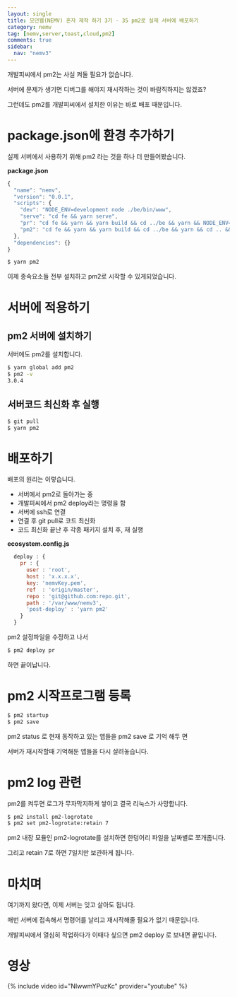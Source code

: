```yaml
---
layout: single
title: 모던웹(NEMV) 혼자 제작 하기 3기 - 35 pm2로 실제 서버에 배포하기
category: nemv
tag: [nemv,server,toast,cloud,pm2]
comments: true
sidebar:
  nav: "nemv3"
---
```


개발피씨에서 pm2는 사실 켜둘 필요가 없습니다.

서버에 문제가 생기면 디버그를 해야지 재시작하는 것이 바람직하지는 않겠죠?

그런데도 pm2를 개발피씨에서 설치한 이유는 바로 배포 때문입니다.

# package.json에 환경 추가하기

실제 서버에서 사용하기 위해 pm2 라는 것을 하나 더 만들어봤습니다.

**package.json**  
```javascript
{
  "name": "nemv",
  "version": "0.0.1",
  "scripts": {
    "dev": "NODE_ENV=development node ./be/bin/www",
    "serve": "cd fe && yarn serve",
    "pr": "cd fe && yarn && yarn build && cd ../be && yarn && NODE_ENV=production PORT=80 node ./bin/www",
    "pm2": "cd fe && yarn && yarn build && cd ../be && yarn && cd .. && pm2 start --env pr"
  },
  "dependencies": {}
}
```
 
```bash
$ yarn pm2
```

이제 종속요소들 전부 설치하고 pm2로 시작할 수 있게되었습니다.

# 서버에 적용하기

## pm2 서버에 설치하기

서버에도 pm2를 설치합니다.

```bash
$ yarn global add pm2
$ pm2 -v
3.0.4
```

## 서버코드 최신화 후 실행

```bash
$ git pull
$ yarn pm2
```

# 배포하기

배포의 원리는 이렇습니다.

- 서버에서 pm2로 돌아가는 중
- 개발피씨에서 pm2 deploy라는 명령을 함
- 서버에 ssh로 연결
- 연결 후 git pull로 코드 최신화
- 코드 최신화 끝난 후 각종 패키지 설치 후, 재 실행

**ecosystem.config.js**  
```javascript
  deploy : {
    pr : {
      user : 'root',
      host : 'x.x.x.x',
      key: 'nemvKey.pem',
      ref  : 'origin/master',
      repo : 'git@github.com:repo.git',
      path : '/var/www/nemv3',
      'post-deploy' : 'yarn pm2'
    }
  }
```

pm2 설정파일을 수정하고 나서

```bash
$ pm2 deploy pr
```

하면 끝이납니다.

# pm2 시작프로그램 등록

```bash
$ pm2 startup
$ pm2 save
```

pm2 status 로 현재 동작하고 있는 앱들을 pm2 save 로 기억 해두 면

서버가 재시작할때 기억해둔 앱들을 다시 살려놓습니다.

# pm2 log 관련

pm2를 켜두면 로그가 무자막지하게 쌓이고 결국 리눅스가 사망합니다.

```bash
$ pm2 install pm2-logrotate
$ pm2 set pm2-logrotate:retain 7
```

pm2 내장 모듈인 pm2-logrotate를 설치하면 한덩어리 파일을 날짜별로 쪼개줍니다.

그리고 retain 7로 하면 7일치만 보관하게 됩니다.

# 마치며

여기까지 왔다면, 이제 서버는 잊고 살아도 됩니다.

매번 서버에 접속해서 명령어를 날리고 재시작해줄 필요가 없기 때문입니다.

개발피씨에서 열심히 작업하다가 이때다 싶으면 pm2 deploy 로 보내면 끝입니다.

# 영상

{% include video id="NIwwmYPuzKc" provider="youtube" %}   




